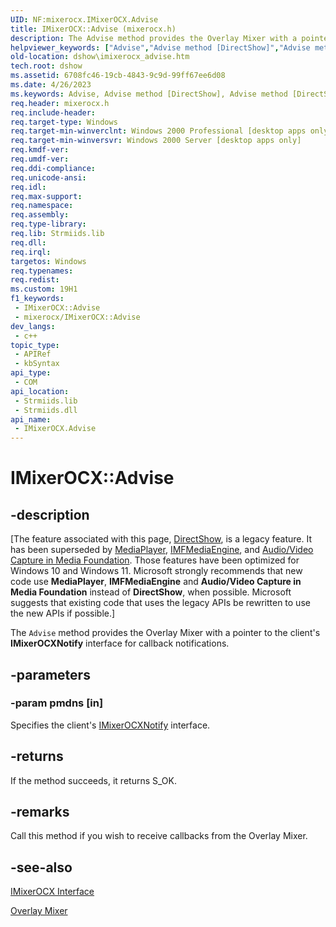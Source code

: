 ```yaml
---
UID: NF:mixerocx.IMixerOCX.Advise
title: IMixerOCX::Advise (mixerocx.h)
description: The Advise method provides the Overlay Mixer with a pointer to the client's IMixerOCXNotify interface for callback notifications.
helpviewer_keywords: ["Advise","Advise method [DirectShow]","Advise method [DirectShow]","IMixerOCX interface","IMixerOCX interface [DirectShow]","Advise method","IMixerOCX.Advise","IMixerOCX::Advise","IMixerOCXAdvise","dshow.imixerocx_advise","mixerocx/IMixerOCX::Advise"]
old-location: dshow\imixerocx_advise.htm
tech.root: dshow
ms.assetid: 6708fc46-19cb-4843-9c9d-99ff67ee6d08
ms.date: 4/26/2023
ms.keywords: Advise, Advise method [DirectShow], Advise method [DirectShow],IMixerOCX interface, IMixerOCX interface [DirectShow],Advise method, IMixerOCX.Advise, IMixerOCX::Advise, IMixerOCXAdvise, dshow.imixerocx_advise, mixerocx/IMixerOCX::Advise
req.header: mixerocx.h
req.include-header: 
req.target-type: Windows
req.target-min-winverclnt: Windows 2000 Professional [desktop apps only]
req.target-min-winversvr: Windows 2000 Server [desktop apps only]
req.kmdf-ver: 
req.umdf-ver: 
req.ddi-compliance: 
req.unicode-ansi: 
req.idl: 
req.max-support: 
req.namespace: 
req.assembly: 
req.type-library: 
req.lib: Strmiids.lib
req.dll: 
req.irql: 
targetos: Windows
req.typenames: 
req.redist: 
ms.custom: 19H1
f1_keywords:
 - IMixerOCX::Advise
 - mixerocx/IMixerOCX::Advise
dev_langs:
 - c++
topic_type:
 - APIRef
 - kbSyntax
api_type:
 - COM
api_location:
 - Strmiids.lib
 - Strmiids.dll
api_name:
 - IMixerOCX.Advise
---
```


# IMixerOCX::Advise


## -description

\[The feature associated with this page, [DirectShow](/windows/win32/directshow/directshow), is a legacy feature. It has been superseded by [MediaPlayer](/uwp/api/Windows.Media.Playback.MediaPlayer), [IMFMediaEngine](/windows/win32/api/mfmediaengine/nn-mfmediaengine-imfmediaengine), and [Audio/Video Capture in Media Foundation](windows/win32/medfound/audio-video-capture-in-media-foundation). Those features have been optimized for Windows 10 and Windows 11. Microsoft strongly recommends that new code use **MediaPlayer**, **IMFMediaEngine** and **Audio/Video Capture in Media Foundation** instead of **DirectShow**, when possible. Microsoft suggests that existing code that uses the legacy APIs be rewritten to use the new APIs if possible.\]

The <code>Advise</code> method provides the Overlay Mixer with a pointer to the client's <b>IMixerOCXNotify</b> interface for callback notifications.

## -parameters

### -param pmdns [in]

Specifies the client's <a href="/windows/desktop/api/mixerocx/nn-mixerocx-imixerocxnotify">IMixerOCXNotify</a> interface.

## -returns

If the method succeeds, it returns S_OK.

## -remarks

Call this method if you wish to receive callbacks from the Overlay Mixer.

## -see-also

<a href="/windows/desktop/api/mixerocx/nn-mixerocx-imixerocx">IMixerOCX Interface</a>



<a href="/windows/desktop/DirectShow/overlay-mixer-filter">Overlay Mixer</a>